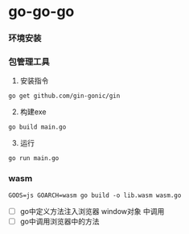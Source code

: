 # go-go-go

### 环境安装

### 包管理工具

1. 安装指令

```
go get github.com/gin-gonic/gin
```

2. 构建exe

```
go build main.go
```

3. 运行

```
go run main.go
```


### wasm

```
GOOS=js GOARCH=wasm go build -o lib.wasm wasm.go
```

- [ ] go中定义方法注入浏览器 window对象 中调用
- [ ] go中调用浏览器中的方法
